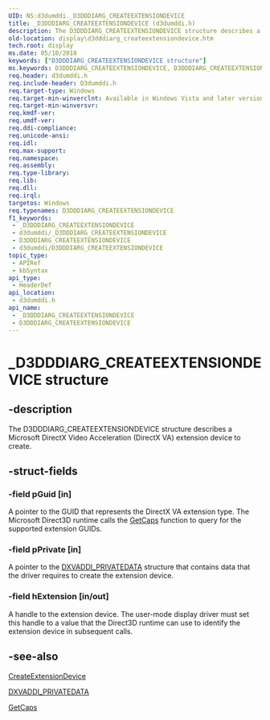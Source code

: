 ```yaml
---
UID: NS:d3dumddi._D3DDDIARG_CREATEEXTENSIONDEVICE
title: _D3DDDIARG_CREATEEXTENSIONDEVICE (d3dumddi.h)
description: The D3DDDIARG_CREATEEXTENSIONDEVICE structure describes a Microsoft DirectX Video Acceleration (DirectX VA) extension device to create.
old-location: display\d3dddiarg_createextensiondevice.htm
tech.root: display
ms.date: 05/10/2018
keywords: ["D3DDDIARG_CREATEEXTENSIONDEVICE structure"]
ms.keywords: D3DDDIARG_CREATEEXTENSIONDEVICE, D3DDDIARG_CREATEEXTENSIONDEVICE structure [Display Devices], UMDisplayDriver_param_Structs_edb27385-af11-4750-aa90-854e21ee11a0.xml, _D3DDDIARG_CREATEEXTENSIONDEVICE, d3dumddi/D3DDDIARG_CREATEEXTENSIONDEVICE, display.d3dddiarg_createextensiondevice
req.header: d3dumddi.h
req.include-header: D3dumddi.h
req.target-type: Windows
req.target-min-winverclnt: Available in Windows Vista and later versions of the Windows operating systems.
req.target-min-winversvr: 
req.kmdf-ver: 
req.umdf-ver: 
req.ddi-compliance: 
req.unicode-ansi: 
req.idl: 
req.max-support: 
req.namespace: 
req.assembly: 
req.type-library: 
req.lib: 
req.dll: 
req.irql: 
targetos: Windows
req.typenames: D3DDDIARG_CREATEEXTENSIONDEVICE
f1_keywords:
 - _D3DDDIARG_CREATEEXTENSIONDEVICE
 - d3dumddi/_D3DDDIARG_CREATEEXTENSIONDEVICE
 - D3DDDIARG_CREATEEXTENSIONDEVICE
 - d3dumddi/D3DDDIARG_CREATEEXTENSIONDEVICE
topic_type:
 - APIRef
 - kbSyntax
api_type:
 - HeaderDef
api_location:
 - d3dumddi.h
api_name:
 - _D3DDDIARG_CREATEEXTENSIONDEVICE
 - D3DDDIARG_CREATEEXTENSIONDEVICE
---
```


# _D3DDDIARG_CREATEEXTENSIONDEVICE structure


## -description

The D3DDDIARG_CREATEEXTENSIONDEVICE structure describes a Microsoft DirectX Video Acceleration (DirectX VA) extension device to create.

## -struct-fields

### -field pGuid [in]

A pointer to the GUID that represents the DirectX VA extension type. The Microsoft Direct3D runtime calls the <a href="/windows-hardware/drivers/ddi/d3dumddi/nc-d3dumddi-pfnd3dddi_getcaps">GetCaps</a> function to query for the supported extension GUIDs.

### -field pPrivate [in]

A pointer to the <a href="/windows-hardware/drivers/ddi/d3dumddi/ns-d3dumddi-_dxvaddi_privatedata">DXVADDI_PRIVATEDATA</a> structure that contains data that the driver requires to create the extension device.

### -field hExtension [in/out]

A handle to the extension device. The user-mode display driver must set this handle to a value that the Direct3D runtime can use to identify the extension device in subsequent calls.

## -see-also

<a href="/windows-hardware/drivers/ddi/d3dumddi/nc-d3dumddi-pfnd3dddi_createextensiondevice">CreateExtensionDevice</a>



<a href="/windows-hardware/drivers/ddi/d3dumddi/ns-d3dumddi-_dxvaddi_privatedata">DXVADDI_PRIVATEDATA</a>



<a href="/windows-hardware/drivers/ddi/d3dumddi/nc-d3dumddi-pfnd3dddi_getcaps">GetCaps</a>

